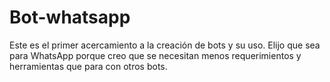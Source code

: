 # Bot-whatsapp
Este es el primer acercamiento a la creación de bots y su uso. Elijo que sea para WhatsApp porque creo que se necesitan menos requerimientos y herramientas que para con otros bots.
